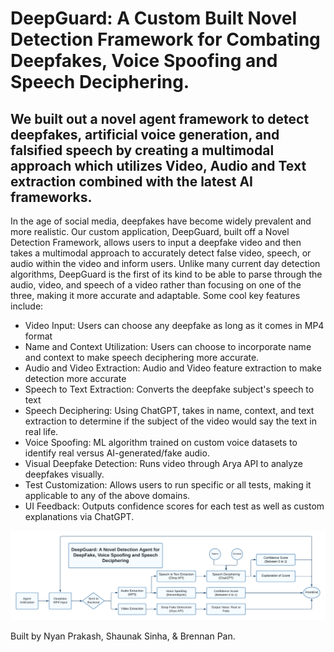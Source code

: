 # DeepGuard: A Custom Built Novel Detection Framework for Combating Deepfakes, Voice Spoofing and Speech Deciphering.

## We built out a novel agent framework to detect deepfakes, artificial voice generation, and falsified speech by creating a multimodal approach which utilizes Video, Audio and Text extraction combined with the latest AI frameworks. 

In the age of social media, deepfakes have become widely prevalent and more realistic. Our custom application, DeepGuard, built off a Novel Detection Framework, allows users to input a deepfake video and then takes a multimodal approach to accurately detect false video, speech, or audio within the video and inform users. Unlike many current day detection algorithms, DeepGuard is the first of its kind to be able to parse through the audio, video, and speech of a video rather than focusing on one of the three, making it more accurate and adaptable. Some cool key features include:

* Video Input: Users can choose any deepfake as long as it comes in MP4 format
* Name and Context Utilization: Users can choose to incorporate name and context to make speech deciphering more accurate.
* Audio and Video Extraction: Audio and Video feature extraction to make detection more accurate
* Speech to Text Extraction: Converts the deepfake subject's speech to text 
* Speech Deciphering: Using ChatGPT, takes in name, context, and text extraction to determine if the subject of the video would say the text in real life.
* Voice Spoofing: ML algorithm trained on custom voice datasets to identify real versus AI-generated/fake audio.
* Visual Deepfake Detection: Runs video through Arya API to analyze deepfakes visually.
* Test Customization: Allows users to run specific or all tests, making it applicable to any of the above domains.
* UI Feedback: Outputs confidence scores for each test as well as custom explanations via ChatGPT.
  
![agent-flow-chart](Flowchart.png)

Built by Nyan Prakash, Shaunak Sinha, & Brennan Pan.
